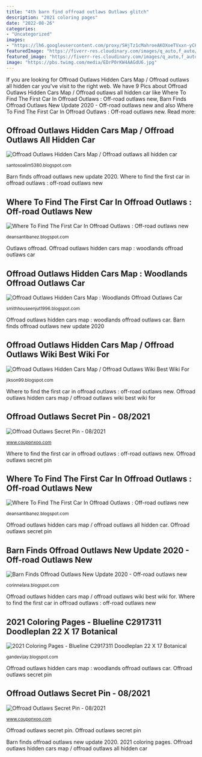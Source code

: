 ```yaml
---
title: "4th barn find offroad outlaws Outlaws glitch"
description: "2021 coloring pages"
date: "2022-08-26"
categories:
- "Uncategorized"
images:
- "https://lh6.googleusercontent.com/proxy/SHjTz1cMahroeAKOXoeTVxxn-yCKmqf3AzSP4l4PAIvwwHaYXvnzPsYR1zunC07olrB7KQF2ZyIElP240gaayc4oDM-wYsud=w1200-h630-pd"
featuredImage: "https://fiverr-res.cloudinary.com/images/q_auto,f_auto/gigs/188839850/original/4c149b27a4eab56bccd3532032c41ebb51a2bb82/design-you-30-valentines-day-2021-coloring-pages.png"
featured_image: "https://fiverr-res.cloudinary.com/images/q_auto,f_auto/gigs/188839850/original/4c149b27a4eab56bccd3532032c41ebb51a2bb82/design-you-30-valentines-day-2021-coloring-pages.png"
image: "https://pbs.twimg.com/media/EDrP0rKW4AAGdU6.jpg"
---
```


If you are looking for Offroad Outlaws Hidden Cars Map / Offroad outlaws all hidden car you've visit to the right web. We have 9 Pics about Offroad Outlaws Hidden Cars Map / Offroad outlaws all hidden car like Where To Find The First Car In Offroad Outlaws : Off-road outlaws new, Barn Finds Offroad Outlaws New Update 2020 - Off-road outlaws new and also Where To Find The First Car In Offroad Outlaws : Off-road outlaws new. Read more:

## Offroad Outlaws Hidden Cars Map / Offroad Outlaws All Hidden Car

![Offroad Outlaws Hidden Cars Map / Offroad outlaws all hidden car](https://i.ytimg.com/vi/D8_RgCj9hdI/maxresdefault.jpg "Outlaws offroad")

<small>santosoalim5380.blogspot.com</small>

Barn finds offroad outlaws new update 2020. Where to find the first car in offroad outlaws : off-road outlaws new

## Where To Find The First Car In Offroad Outlaws : Off-road Outlaws New

![Where To Find The First Car In Offroad Outlaws : Off-road outlaws new](https://i.pinimg.com/originals/7d/db/2c/7ddb2c2087130b8f516b839a78be8dd4.jpg "Where to find the first car in offroad outlaws : off-road outlaws new")

<small>deansantibanez.blogspot.com</small>

Outlaws offroad. Offroad outlaws hidden cars map : woodlands offroad outlaws car

## Offroad Outlaws Hidden Cars Map : Woodlands Offroad Outlaws Car

![Offroad Outlaws Hidden Cars Map : Woodlands Offroad Outlaws Car](https://lh3.googleusercontent.com/proxy/-jD-sEuyNCNIdNLzBcTsFF-5UTddWlp4dJpFTeLVJ4Iy8bTB6Mw3Lz-62B_Yfhbn1-XZK-CCUHz7quftAcGoCaW0gmQ=w1200-h630-n-k-no-nu "Offroad outlaws hidden cars map / offroad outlaws wiki best wiki for")

<small>smithhouseenjut1996.blogspot.com</small>

Offroad outlaws hidden cars map : woodlands offroad outlaws car. Barn finds offroad outlaws new update 2020

## Offroad Outlaws Hidden Cars Map / Offroad Outlaws Wiki Best Wiki For

![Offroad Outlaws Hidden Cars Map / Offroad Outlaws Wiki Best Wiki For](https://pbs.twimg.com/media/EDrP0rKW4AAGdU6.jpg "Offroad outlaws hidden cars map / offroad outlaws wiki best wiki for")

<small>jikson99.blogspot.com</small>

Where to find the first car in offroad outlaws : off-road outlaws new. Offroad outlaws hidden cars map / offroad outlaws wiki best wiki for

## Offroad Outlaws Secret Pin - 08/2021

![Offroad Outlaws Secret Pin - 08/2021](https://i3.ytimg.com/vi/bPirl-FlNF8/hqdefault.jpg "2021 coloring pages")

<small>www.couponxoo.com</small>

Where to find the first car in offroad outlaws : off-road outlaws new. Offroad outlaws secret pin

## Where To Find The First Car In Offroad Outlaws : Off-road Outlaws New

![Where To Find The First Car In Offroad Outlaws : Off-road outlaws new](https://lh6.googleusercontent.com/proxy/SHjTz1cMahroeAKOXoeTVxxn-yCKmqf3AzSP4l4PAIvwwHaYXvnzPsYR1zunC07olrB7KQF2ZyIElP240gaayc4oDM-wYsud=w1200-h630-pd "2021 coloring pages")

<small>deansantibanez.blogspot.com</small>

Offroad outlaws hidden cars map / offroad outlaws all hidden car. Offroad outlaws secret pin

## Barn Finds Offroad Outlaws New Update 2020 - Off-road Outlaws New

![Barn Finds Offroad Outlaws New Update 2020 - Off-road outlaws new](https://lh3.googleusercontent.com/proxy/VEFeW1MMGDcxsDw0KRnavygb_OYnngdfT1aFUx1XzbMh2vxHoTbryqYOc_bF_N83XphJr1Ji1LvbBRV6cBi-mirAfvnRSxH0=w1200-h630-pd "Offroad outlaws secret pin")

<small>corinnelara.blogspot.com</small>

Offroad outlaws hidden cars map / offroad outlaws wiki best wiki for. Where to find the first car in offroad outlaws : off-road outlaws new

## 2021 Coloring Pages - Blueline C2917311 Doodleplan 22 X 17 Botanical

![2021 Coloring Pages - Blueline C2917311 Doodleplan 22 X 17 Botanical](https://fiverr-res.cloudinary.com/images/q_auto,f_auto/gigs/188839850/original/4c149b27a4eab56bccd3532032c41ebb51a2bb82/design-you-30-valentines-day-2021-coloring-pages.png "2021 coloring pages")

<small>gandevijay.blogspot.com</small>

Offroad outlaws hidden cars map : woodlands offroad outlaws car. Offroad outlaws secret pin

## Offroad Outlaws Secret Pin - 08/2021

![Offroad Outlaws Secret Pin - 08/2021](https://i3.ytimg.com/vi/RivFpKo-D1I/hqdefault.jpg "Where to find the first car in offroad outlaws : off-road outlaws new")

<small>www.couponxoo.com</small>

Offroad outlaws secret pin. Offroad outlaws secret pin

Barn finds offroad outlaws new update 2020. 2021 coloring pages. Offroad outlaws hidden cars map / offroad outlaws all hidden car
